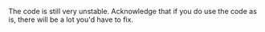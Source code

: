 The code is still very unstable. Acknowledge that if you do use the code as is, there will be a lot you'd have to fix.